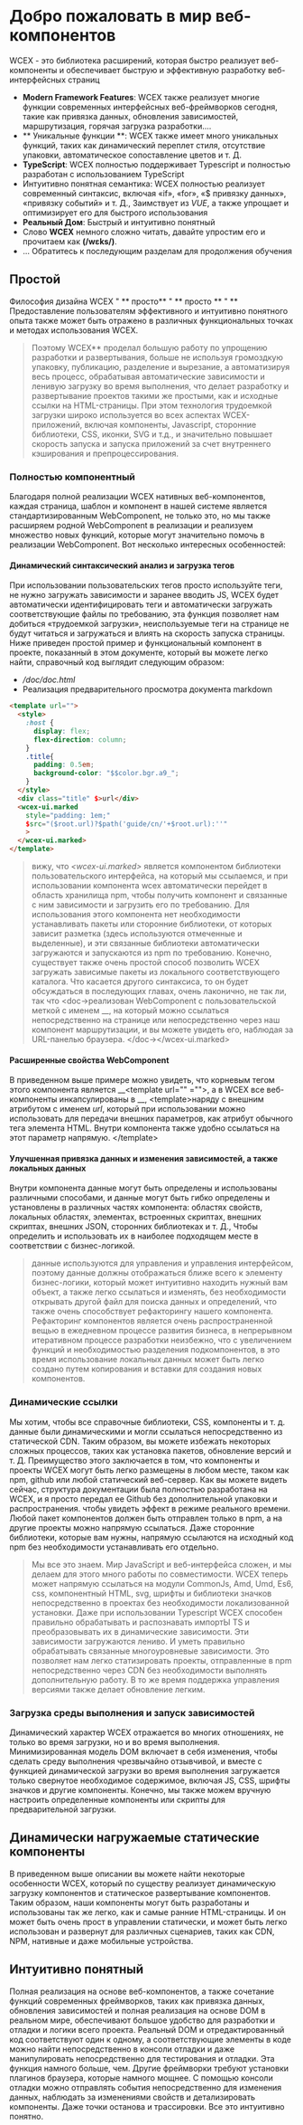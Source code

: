 <!--DESC: {"icon":"explore"} -->
<p align="center"><svg width=8em src="/logo.svg" ></svg></p>

# Добро пожаловать в мир веб-компонентов

WCEX - это библиотека расширений, которая быстро реализует веб-компоненты и обеспечивает быструю и эффективную разработку веб-интерфейсных страниц

- **Modern Framework Features**: WCEX также реализует многие функции современных интерфейсных веб-фреймворков сегодня, такие как привязка данных, обновления зависимостей, маршрутизация, горячая загрузка разработки....
- ** Уникальные функции **: WCEX также имеет много уникальных функций, таких как динамический переплет стиля, отсутствие упаковки, автоматическое сопоставление цветов и т. Д.
- **TypeScript**: WCEX полностью поддерживает Typescript и полностью разработан с использованием TypeScript
- Интуитивно понятная семантика: WCEX полностью реализует современный синтаксис, включая «if», «for», «$ привязку данных», «привязку событий» и т. Д., Заимствует из *VUE*, а также упрощает и оптимизирует его для быстрого использования
- **Реальный Дом**: Быстрый и интуитивно понятный
- Слово **WCEX** немного сложно читать, давайте упростим его и прочитаем как **(/wɛks/)**.
- ... Обратитесь к последующим разделам для продолжения обучения

## Простой

Философия дизайна WCEX " ** просто** " ** просто ** " **
Предоставление пользователям эффективного и интуитивно понятного опыта также может быть отражено в различных функциональных точках и методах использования WCEX.

> Поэтому WCEX** проделал большую работу по упрощению разработки и развертывания, больше не используя громоздкую упаковку, публикацию, разделение и вырезание, а автоматизируя весь процесс, обрабатывая автоматические зависимости и ленивую загрузку во время выполнения, что делает разработку и развертывание проектов такими же простыми, как и исходные ссылки на HTML-страницы. При этом технология трудоемкой загрузки широко используется во всех аспектах WCEX-приложений, включая компоненты, Javascript, сторонние библиотеки, CSS, иконки, SVG и т.д., и значительно повышает скорость запуска и запуска приложений за счет внутреннего кэширования и препроцессирования.

### Полностью компонентный

Благодаря полной реализации WCEX нативных веб-компонентов, каждая страница, шаблон и компонент в нашей системе является стандартизированным WebComponent, не только это, но мы также расширяем родной WebComponent в реализации и реализуем множество новых функций, которые могут значительно помочь в реализации WebComponent. Вот несколько интересных особенностей:

#### Динамический синтаксический анализ и загрузка тегов

При использовании пользовательских тегов просто используйте теги, не нужно загружать зависимости и заранее вводить JS, WCEX будет автоматически идентифицировать теги и автоматически загружать соответствующие файлы по требованию, эта функция позволяет нам добиться «трудоемкой загрузки», неиспользуемые теги на странице не будут читаться и загружаться и влиять на скорость запуска страницы. Ниже приведен простой пример и функциональный компонент в проекте, показанный в этом документе, который вы можете легко найти, справочный код выглядит следующим образом:
- _/doc/doc.html_
- Реализация предварительного просмотра документа markdown
```html
<template url="">
  <style>
    :host {
      display: flex;
      flex-direction: column;
    }
    .title{
      padding: 0.5em;
      background-color: "$$color.bgr.a9_";
    }
  </style>
  <div class="title" $>url</div>
  <wcex-ui.marked 
    style="padding: 1em;" 
    $src="($root.url)?$path('guide/cn/'+$root.url):''"
    >
  </wcex-ui.marked>
</template>
```

> вижу, что _\<wcex-ui.marked\>_ является компонентом библиотеки пользовательского интерфейса, на который мы ссылаемся, и при использовании компонента wcex автоматически перейдет в область хранилища npm, чтобы получить компонент и связанные с ним зависимости и загрузить его по требованию. Для использования этого компонента нет необходимости устанавливать пакеты или сторонние библиотеки, от которых зависит разметка (здесь используются отмеченные и выделенные), и эти связанные библиотеки автоматически загружаются и запускаются из npm по требованию. Конечно, существует также очень простой способ позволить WCEX загружать зависимые пакеты из локального соответствующего каталога. Что касается другого синтаксиса, то он будет обсуждаться в последующих главах, очень лаконично, не так ли, так что <doc-\>реализован WebComponent с пользовательской меткой с именем _\_, на который можно ссылаться непосредственно на странице или непосредственно через наш компонент маршрутизации, и вы можете увидеть его, наблюдая за URL-панелью браузера. </doc-\></wcex-ui.marked\>

#### Расширенные свойства WebComponent
В приведенном выше примере можно увидеть, что корневым тегом этого компонента является _\_<template url="" \="">, а в WCEX все веб-компоненты инкапсулированы в _\_, <template\>наряду с внешним атрибутом с именем _url_, который при использовании можно использовать для передачи внешних параметров, как атрибут обычного тега элемента HTML. Внутри компонента также удобно ссылаться на этот параметр напрямую. </template\></template>


#### Улучшенная привязка данных и изменения зависимостей, а также локальных данных
Внутри компонента данные могут быть определены и использованы различными способами, и данные могут быть гибко определены и установлены в различных частях компонента: областях свойств, локальных областях, элементах, встроенных скриптах, внешних скриптах, внешних JSON, сторонних библиотеках и т. Д., Чтобы определить и использовать их в наиболее подходящем месте в соответствии с бизнес-логикой.
> данные используются для управления и управления интерфейсом, поэтому данные должны отображаться ближе всего к элементу бизнес-логики, который может интуитивно находить нужный вам объект, а также легко ссылаться и изменять, без необходимости открывать другой файл для поиска данных и определений, что также очень способствует рефакторингу нашего компонента. Рефакторинг компонентов является очень распространенной вещью в ежедневном процессе развития бизнеса, в непрерывном итеративном процессе разработки неизбежно, что с увеличением функций и необходимостью разделения подкомпонентов, в это время использование локальных данных может быть легко создано путем копирования и вставки для создания новых компонентов.

### Динамические ссылки
Мы хотим, чтобы все справочные библиотеки, CSS, компоненты и т. д. данные были динамическими и могли ссылаться непосредственно из статической CDN. Таким образом, вы можете избежать некоторых сложных процессов, таких как установка пакетов, обновление версий и т. Д. Преимущество этого заключается в том, что компоненты и проекты WCEX могут быть легко размещены в любом месте, таком как npm, github или любой статический веб-сервер. Как вы можете видеть сейчас, структура документации была полностью разработана на WCEX, и я просто передал ее Github без дополнительной упаковки и распространения. чтобы увидеть эффект в режиме реального времени. Любой пакет компонентов должен быть отправлен только в npm, а на другие проекты можно напрямую ссылаться. Даже сторонние библиотеки, которые вам нужны, напрямую ссылаются на исходный код npm без необходимости устанавливать его отдельно.

> Мы все это знаем. Мир JavaScript и веб-интерфейса сложен, и мы делаем для этого много работы по совместимости. WCEX теперь может напрямую ссылаться на модули CommonJs, Amd, Umd, Es6, css, компонентный HTML, svg, шрифты и библиотеки значков непосредственно в проектах без необходимости локализованной установки. Даже при использовании Typescript WCEX способен правильно обрабатывать и распознавать импортЫ TS и преобразовывать их в динамические зависимости. Эти зависимости загружаются лениво. И уметь правильно обрабатывать связанные многоуровневые зависимости. Это позволяет нам легко статизировать проекты, отправленные в npm непосредственно через CDN без необходимости выполнять дополнительную работу. В то же время поддержка управления версиями также делает обновление легким.

### Загрузка среды выполнения и запуск зависимостей
Динамический характер WCEX отражается во многих отношениях, не только во время загрузки, но и во время выполнения. Минимизированная модель DOM включает в себя изменения, чтобы сделать среду выполнения чрезвычайно отзывчивой, и вместе с функцией динамической загрузки во время выполнения загружается только свернутое необходимое содержимое, включая JS, CSS, шрифты значков и другие компоненты. Конечно, мы также можем вручную настроить определенные компоненты или скрипты для предварительной загрузки.

## Динамически нагружаемые статические компоненты
В приведенном выше описании вы можете найти некоторые особенности WCEX, который по существу реализует динамическую загрузку компонентов и статическое развертывание компонентов. Таким образом, наши компоненты могут быть разработаны и использованы так же легко, как и самые ранние HTML-страницы. И он может быть очень прост в управлении статически, и может быть легко использован и развернут для различных сценариев, таких как CDN, NPM, нативные и даже мобильные устройства.

## Интуитивно понятный
Полная реализация на основе веб-компонентов, а также сочетание функций современных фреймворков, таких как привязка данных, обновления зависимостей и полная реализация на основе DOM в реальном мире, обеспечивают большое удобство для разработки и отладки и логики всего проекта. Реальный DOM и отредактированный код соответствуют один к одному, а соответствующие элементы в коде можно найти непосредственно в консоли отладки и даже манипулировать непосредственно для тестирования и отладки. Эта функция намного больше, чем. Другие фреймворки требуют установки плагинов браузера, которые намного мощнее. С помощью консоли отладки можно отправлять события непосредственно для изменения данных, наблюдать за изменениями свойств и детализировать компоненты. Даже точки останова и трассировки. Все это интуитивно понятно.

## Скорость
WCEX работает очень быстро, мы проделали большую работу по его ускорению, помимо минимизации динамической загрузки зависимостей, мы также реализуем предварительную обработку и кэширование шаблонов, внедрение CSS и кэширование, иконки шрифтов и т. Д.
> Стоит отметить, что WCEX не похож на другие фреймворки, использующие VDOM, он полностью основан на реальном дереве DOM для слияния изменений и обработки, мы отказываемся от алгоритма сравнения разностей дерева DOM, а вместо этого реализуем небольшой коллектор изменений, чтобы достичь при изменении данных, получить наименьшую единицу изменения, объединить ее и, наконец, обновить до DOM за один раз, так что скорость отклика к системе значительно улучшена.

## Прогрессивное развитие
В отличие от других фреймворков, WCEX не имеет сильных языковых предпочтений, будь то HTML, Javscript, Typescript и т. Д., Это выбор разработки, который мы поддерживаем и рекомендуем, но по мере развития проекта это постепенный процесс разработки, который переходит от простого к сложному, а затем разделяется и реконструируется. В этом процессе следуйте концепции **Good Cat**, быстрой реализации, оптимизированной логике и удобному итеративному обновлению.

> Мы обычно делаем это в наших проектах:
> - Во-первых, логически простые страницы, обычно в чистом _HTML_ виде, стараются избегать использования Javascript, потому что это приведет к определению имен переменных и разделенных ссылок, выглядит уставшим;
> - Во-вторых, по мере увеличения сложности бизнеса, особенно когда встроенная JS-инструкция длинная, перенесите JS на _HTML встроенный скрипт tag_ и используйте синтаксис Javascript, чтобы можно было проверить синтаксис и улучшить форматирование;
> - В-третьих, по мере дальнейшего роста бизнеса и увеличения количества строк кода мы обычно контролируем _inlining JavaScript_ В течение 50 строк Js разбивается на независимые файлы Typescript и завершает тип. При поддержке _WCEX_ эта работа будет легкой;
> - Наконец, компонент становится еще более большим, и это когда компонент разделяется независимо



## Недорогая доставка
Жизненный цикл программного продукта более сложен, WCEX рассматривает, как добиться общего упрощения и оптимизации во всем жизненном цикле программного продукта, в том числе из цепочки разработки и отладки. Тестирование выпусков развертывания и последующих изменений. Итерация версии и многие другие ссылки. Оптимизируйте и упростите эти ссылки. Это может значительно повысить эффективность нашей разработки. Это снижает стоимость всего цикла разработки программного обеспечения. Поэтому многие из функций, которые мы разрабатываем, связаны с ними. В следующих главах. Вы, вероятно, увидите некоторые интересные приложения на каждом шаге.
> Например, основываясь на характеристиках динамических зависимостей и загрузки, многокомпонентные модули и многопользовательские совместные сетевые совместные горячие обновления могут быть достигнуты в разработке команды, и эти обновления основаны на локальных обновлениях. Изменения всех пользователей отражаются в предварительном просмотре в режиме реального времени

> Благодаря функции статических компонентов WCEX вы даже можете напрямую использовать npm и GitHub в качестве личного блога, так что нет необходимости в серверах и нет платы за трафик, как хорошо.

> Этот документ делает именно это, с фреймворками и компонентами, написанными на WCEX, ссылается на некоторые готовые сторонние пакеты на NPM, а некоторый контент написан в уценке. В конечном итоге он был выпущен непосредственно в NPM, через публичный бесплатный CDN, что можно увидеть сейчас.

## Другое
В правом верхнем углу есть небольшая кнопка, вы можете испытать характеристики WCEX _Semantic Real-time Color Matching_, выбрать свой любимый цвет.

Кроме того, вы можете видеть, что в этом документе используются специальные китайские шрифты, а WCEX также реализует трудоемкую загрузку китайских крупных шрифтов. Юзабилити использования разнообразных китайских шрифтов в браузере значительно улучшено, а подробности загрузки шрифтов можно увидеть в консоли отладки, а использование этого китайского шрифта не зависит от других сторонних API-сервисов, также полностью статичны и поддерживают оффлайн, и будет глава, посвященная поддержке и оптимизации загрузки китайских шрифтов Reference project: [https://github.com/wc-ex/cn-fontsource]( https://github.com/wc-ex/cn-fontsource)
